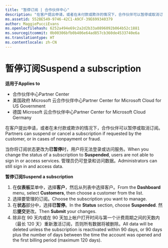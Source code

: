 ```yaml
---
title: "暂停订阅 | 合作伙伴中心"
description: "在客户提出申请，或者在未付款或欺诈的情况下，合作伙伴可以暂停或取消订阅。"
ms.assetid: 552BE549-9746-42C1-A9CF-39E699340379
author: MaggiePucciEvans
ms.openlocfilehash: 6252a494e69c2a2d2b33a0896092b064b52c1881
ms.sourcegitcommit: 0b00306bfb0b406e64ad857cb360de4533740e6a
ms.translationtype: HT
ms.contentlocale: zh-CN
---
```

# <a name="suspend-a-subscription"></a><span data-ttu-id="3c8ab-103">暂停订阅</span><span class="sxs-lookup"><span data-stu-id="3c8ab-103">Suspend a subscription</span></span>

**<span data-ttu-id="3c8ab-104">适用于</span><span class="sxs-lookup"><span data-stu-id="3c8ab-104">Applies to</span></span>**

-  <span data-ttu-id="3c8ab-105">合作伙伴中心</span><span class="sxs-lookup"><span data-stu-id="3c8ab-105">Partner Center</span></span>
-  <span data-ttu-id="3c8ab-106">美国政府 Microsoft 云合作伙伴中心</span><span class="sxs-lookup"><span data-stu-id="3c8ab-106">Partner Center for Microsoft Cloud for US Government</span></span>
-  <span data-ttu-id="3c8ab-107">德国 Microsoft 云合作伙伴中心</span><span class="sxs-lookup"><span data-stu-id="3c8ab-107">Partner Center for Microsoft Cloud Germany</span></span>

<span data-ttu-id="3c8ab-108">在客户提出申请，或者在未付款或欺诈的情况下，合作伙伴可以暂停或取消订阅。</span><span class="sxs-lookup"><span data-stu-id="3c8ab-108">Partners can suspend or cancel a subscription if requested by the customer, or in cases of nonpayment or fraud.</span></span>

<span data-ttu-id="3c8ab-109">当你将订阅状态更改为**已暂停**时，用户将无法登录或访问服务。</span><span class="sxs-lookup"><span data-stu-id="3c8ab-109">When you change the status of a subscription to **Suspended**, users are not able to sign in or access services.</span></span> <span data-ttu-id="3c8ab-110">管理员仍可登录和访问数据。</span><span class="sxs-lookup"><span data-stu-id="3c8ab-110">Administrators can still sign in and access data.</span></span>

**<span data-ttu-id="3c8ab-111">暂停订阅</span><span class="sxs-lookup"><span data-stu-id="3c8ab-111">Suspend a subscription</span></span>**

1.  <span data-ttu-id="3c8ab-112">在**仪表板**菜单中，选择**客户**，然后从列表中选择客户。</span><span class="sxs-lookup"><span data-stu-id="3c8ab-112">From the **Dashboard** menu, select **Customers**, then choose a customer from the list.</span></span>
2.  <span data-ttu-id="3c8ab-113">选择要管理的订阅。</span><span class="sxs-lookup"><span data-stu-id="3c8ab-113">Choose the subscription you want to manage.</span></span>
3.  <span data-ttu-id="3c8ab-114">在**状态**部分中，选择**已暂停**。</span><span class="sxs-lookup"><span data-stu-id="3c8ab-114">In the **Status** section, choose **Suspended**.</span></span> <span data-ttu-id="3c8ab-115">然后**提交**更改。</span><span class="sxs-lookup"><span data-stu-id="3c8ab-115">Then **Submit** your changes.</span></span>
4.  <span data-ttu-id="3c8ab-116">除非在 90 天内或在 90 天加上帐户打开时间与第一个计费周期之间的天数内（最长 120 天）重新激活订阅，否则所有数据将被删除。</span><span class="sxs-lookup"><span data-stu-id="3c8ab-116">All data will be deleted unless the subscription is reactivated within 90 days, or 90 days plus the number of days between the time the account was opened and the first billing period (maximum 120 days).</span></span>
